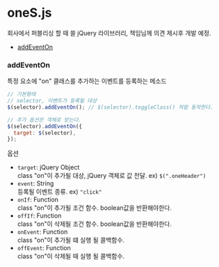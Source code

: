 # oneS.js

회사에서 퍼블리싱 할 때 쓸 jQuery 라이브러리, 책임님께 의견 제시후 개발 예정.

- [addEventOn]()

### addEventOn

특정 요소에 "on" 클래스를 추가하는 이벤트를 등록하는 메소드

```javascript
// 기본형태
// selector, 이벤트가 등록될 대상
$(selector).addEventOn(); // $(selector).toggleClass() 처럼 동작한다.

// 추가 옵션은 객체로 받는다.
$(selector).addEventOn({
  target: $(selector),
});
```

옵션

- `target`: jQuery Object  
   class "on"이 추가될 대상, jQuery 객체로 값 전달. ex) `$(".oneHeader")`
- `event`: String  
  등록될 이벤트 종류. ex) `"click"`
- `onIf`: Function  
   class "on"이 추가될 조건 함수. boolean값을 반환해야한다.
- `offIf`: Function  
   class "on"이 삭제될 조건 함수. boolean값을 반환해야한다.
- `onEvent`: Function  
   class "on"이 추가될 떄 실행 될 콜백함수.
- `offEvent`: Function  
   class "on"이 삭제될 때 실행 될 콜백함수.
